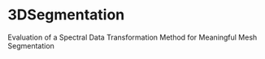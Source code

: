 # 3DSegmentation
Evaluation of a Spectral Data Transformation Method for Meaningful Mesh Segmentation
